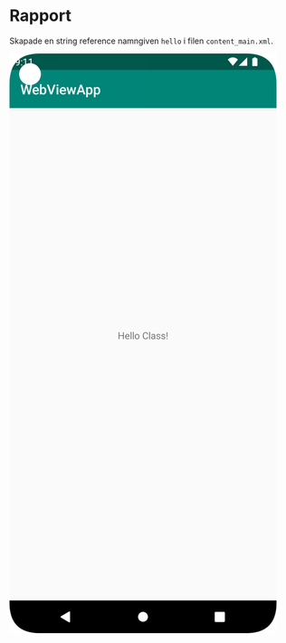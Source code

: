 
# Rapport

Skapade en string reference namngiven `hello` i filen `content_main.xml`.

![](screenshot.png)
